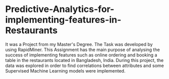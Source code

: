 # Predictive-Analytics-for-implementing-features-in-Restaurants
It was a Project from my Master's Degree. 
The Task was developed by using RapidMiner. 
This Assignment has the main purpose of analysing the success of implementing features such as online ordering and booking a table in the restaurants located in Bangladesh, India. 
During this project, the data was explored in order to find correlations between attributes and some Supervised Machine Learning models were implemented.  
